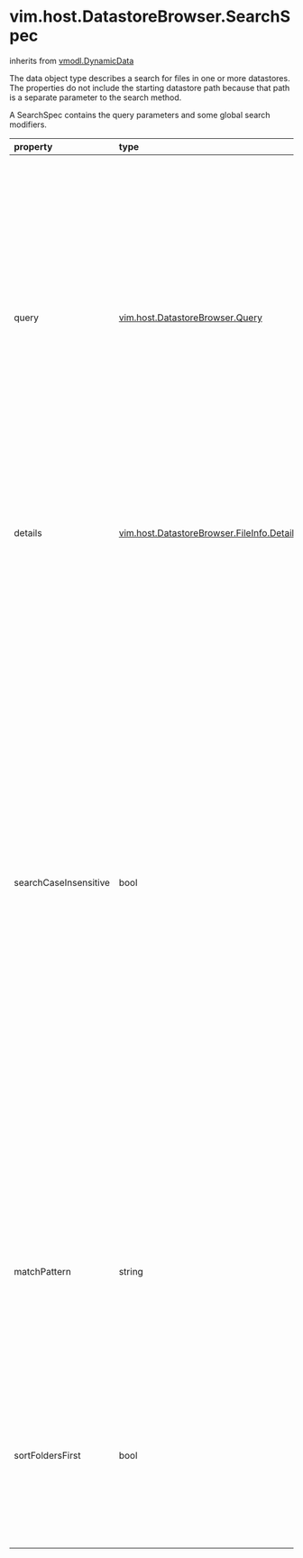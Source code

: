 vim.host.DatastoreBrowser.SearchSpec
====================================
inherits from [vmodl.DynamicData](docs/vmodl.DynamicData.md)


The data object type describes a search for files in one or more datastores. The   properties do not include the starting datastore path because that path is a   separate parameter to the search method.   <p>   A SearchSpec contains the query parameters and some global search modifiers.

| property | type | optional | priv | desc |
|:---------|:-----|:---------|:-----|:-----|
| query | [vim.host.DatastoreBrowser.Query](vim.host.DatastoreBrowser.Query.md "vim.host.DatastoreBrowser.Query") | true | None | The set of file types to match, search criteria specific to the file type, and   the amount of detail for a file. These search parameters are specific to a file   type, meaning that they can be specified only if the file type to which they   are associated is in the set. A file type cannot appear more than once in the   set.   <p>   If this query object is not present, then all files providing only file level   details are matched. |
| details | [vim.host.DatastoreBrowser.FileInfo.Details](vim.host.DatastoreBrowser.FileInfo.Details.md "vim.host.DatastoreBrowser.FileInfo.Details") | true | None | This object comprises a set of booleans that describe what details to return   for each file. The file level details apply globally to all matched files. |
| searchCaseInsensitive | bool | true | None | This flag indicates whether or not to search using a case insensitive match on   type. In general the algorithm used to match file types relies on file   extensions. Although the specific file extensions used are encapsulated by this   API, clients are still allowed to modify the filtering behavior.   <p>   By default, the DatastoreBrowser uses a platform-consistent algorithm to   determine if a file is of a type. Specifically on Linux, where case is   important, the search is case sensitive. On Windows, case is not important, so   the search is case insensitive.   <p>   In an environment with heterogenous platforms, being platform-consistent may   not be desirable. As a result, the default behavior can be overridden by   setting this optional flag. |
| matchPattern | string | true | None | Specifies a list of file patterns that must match for a file to be returned.   This search property is a filter that applies globally so that only files   matching the specified patterns are returned, regardless of the other search   parameters. |
| sortFoldersFirst | bool | true | None | By default, files are sorted in alphabetical order regardless of file type. If   this flag is set to "true", folders are placed at the start of the list of   results in alphabetical order. The remaining files follow in alphabetical   order. |


